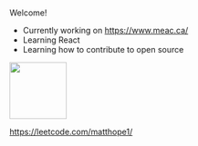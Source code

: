 ###  


<!-- 
Does this show up?
[![spotify-github-profile](https://spotify-github-profile.vercel.app/api/view?uid=matt-hope&cover_image=true&theme=novatorem)](https://github.com/kittinan/spotify-github-profile) 
-->

Welcome!

- Currently working on https://www.meac.ca/
- Learning React
- Learning how to contribute to open source

<img src='https://user-images.githubusercontent.com/5713670/87202985-820dcb80-c2b6-11ea-9f56-7ec461c497c3.gif' width='100'>



https://leetcode.com/matthope1/
